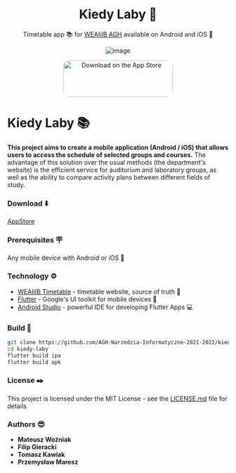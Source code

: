 <div align="center">

# Kiedy Laby 🚀
  
Timetable app 📚   for <a href="https://www.eaiib.agh.edu.pl/">WEAIiIB AGH</a> available on Android and iOS 📱

![image](https://user-images.githubusercontent.com/21008961/146562697-94604615-837c-47cc-9639-65d39ada3a61.png)

  
<a href="https://apps.apple.com/us/app/kiedy-laby/id1600872233?itsct=apps_box_badge&amp;itscg=30200" style="display: inline-block; overflow: hidden; border-radius: 13px; width: 250px; height: 83px;"><img src="https://tools.applemediaservices.com/api/badges/download-on-the-app-store/black/en-us?size=250x83&amp;releaseDate=1639699200&h=358836d99842a1305c3f7bd1d90b711a" alt="Download on the App Store" style="border-radius: 13px; width: 250px; height: 83px;"></a>
  
</div>

Kiedy Laby 📚
========
**This project aims to create a mobile application (Android / iOS) that allows users to access the schedule of selected groups and courses.**
The advantage of this solution over the usual methods (the department's website) is the efficient service for auditorium and laboratory groups, as well as the ability to compare activity plans between different fields of study.


### Download ⬇️
[AppStore](https://apps.apple.com/us/app/kiedy-laby/id1600872233?itsct=apps_box_badge&amp;itscg=30200)

### Prerequisites 🪧

Any mobile device with Android or iOS 🚀

### Technology ⚙️

* [WEAIiIB Timetable](https://planzajec.eaiib.agh.edu.pl/) - timetable website, source of truth 🏁
* [Flutter](https://flutter.dev) - Google's UI toolkit for mobile devices 🌸
* [Android Studio](https://developer.android.com/studio) - powerful IDE for developing Flutter Apps 💻

### Build 🔨

```bash
git clone https://github.com/AGH-Narzedzia-Informatyczne-2021-2022/kiedy-laby.git
cd kiedy-laby
flutter build ipa
flutter build apk
```

### License ✒️

This project is licensed under the MIT License - see the [LICENSE.md](LICENSE.md) file for details

### Authors 😎

* **Mateusz Woźniak** 
* **Filip Gieracki**
* **Tomasz Kawiak**
* **Przemysław Maresz**
